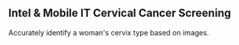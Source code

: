 ## Intel & Mobile IT Cervical Cancer Screening

Accurately identify a woman's cervix type based on images. 

